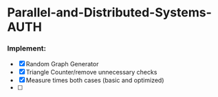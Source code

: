 # Parallel-and-Distributed-Systems-AUTH

### Implement:
- [x] Random Graph Generator
- [x] Triangle Counter/remove unnecessary checks
- [x] Measure times both cases (basic and optimized)
- [ ]
